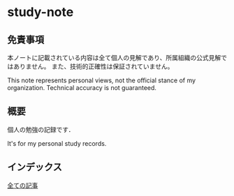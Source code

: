 # study-note

## 免責事項

本ノートに記載されている内容は全て個人の見解であり、所属組織の公式見解ではありません。
また、技術的正確性は保証されていません。

This note represents personal views, not the official stance of my organization.
Technical accuracy is not guaranteed.

## 概要

個人の勉強の記録です．

It's for my personal study records.

## インデックス

[全ての記事](https:/garir1111.github.io/study-note/md/_docList)
